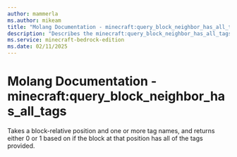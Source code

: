 ```yaml
---
author: mammerla
ms.author: mikeam
title: "Molang Documentation - minecraft:query_block_neighbor_has_all_tags"
description: "Describes the minecraft:query_block_neighbor_has_all_tags molang"
ms.service: minecraft-bedrock-edition
ms.date: 02/11/2025 
---
```


# Molang Documentation - minecraft:query_block_neighbor_has_all_tags

Takes a block-relative position and one or more tag names, and returns either 0 or 1 based on if the block at that position has all of the tags provided.
